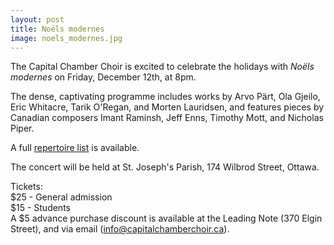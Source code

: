 ```yaml
---
layout: post
title: Noëls modernes
image: noels_modernes.jpg 
---
```

 
The Capital Chamber Choir is excited to celebrate the holidays with _Noëls modernes_ on Friday, December 12th, at 8pm.

The dense, captivating programme includes works by Arvo Pärt, Ola Gjeilo, Eric Whitacre, Tarik O'Regan, and Morten Lauridsen, and features pieces by Canadian composers Imant Raminsh, Jeff Enns, Timothy Mott, and Nicholas Piper.

A full [repertoire list][2] is available.

The concert will be held at St. Joseph's Parish, 174 Wilbrod Street, Ottawa. 
 
Tickets:   
$25 - General admission   
$15 - Students    
A $5 advance purchase discount is available at the Leading Note (370 Elgin Street), and via email ([info@capitalchamberchoir.ca][1]).

[1]:mailto:info@capitalchamberchoir.ca
[2]:/noels_modernes_repertoire.html